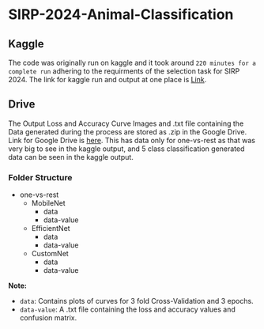 # SIRP-2024-Animal-Classification



## Kaggle 
The code was originally run on kaggle and it took around `220 minutes for a complete run` adhering to the requirments of the selection task for SIRP 2024. The link for kaggle run and output at one place is <a href="https://www.kaggle.com/code/hexronus/ml-sirp-2024">Link</a>.

## Drive
The Output Loss and Accuracy Curve Images and .txt file containing the Data generated during the process are stored as .zip in the Google Drive. Link for Google Drive is <a href="https://drive.google.com/file/d/1zFaw7Lu64HEMIjBv_IF22twt7sPsHEHq/view?usp=sharing">here</a>. This has data only for one-vs-rest as that was very big to see in the kaggle output, and 5 class classification generated data can be seen in the kaggle output.
### Folder Structure

- one-vs-rest
  - MobileNet
    - data
    - data-value
  - EfficientNet
    - data
    - data-value
  - CustomNet
    - data
    - data-value

**Note:**

- `data`: Contains plots of curves for 3 fold Cross-Validation and 3 epochs.
- `data-value`: A .txt file containing the loss and accuracy values and confusion matrix.
